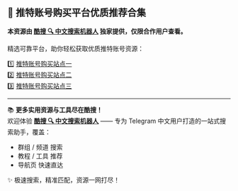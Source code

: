 ## 🚀 推特账号购买平台优质推荐合集  

**本资源由 [酷搜 🔍 中文搜索机器人](https://qoot.cool/SearchRobot) 独家提供，仅限合作用户查看。**

精选可靠平台，助你轻松获取优质推特账号资源：

1️⃣ [推特账号购买站点一](https://qoot.cool/ixTeuo)  
2️⃣ [推特账号购买站点二](https://qoot.cool/748vek)  
3️⃣ [推特账号购买站点三](https://qoot.cool/oHtojQ)

---

📚 **更多实用资源与工具尽在酷搜！**  
欢迎体验 **[酷搜 🔍 中文搜索机器人](https://qoot.cool/SearchRobot)** —— 专为 Telegram 中文用户打造的一站式搜索助手，覆盖：

- 群组 / 频道 搜索  
- 教程 / 工具 推荐  
- 导航页 快速直达  

✨ 极速搜索，精准匹配，资源一网打尽！
